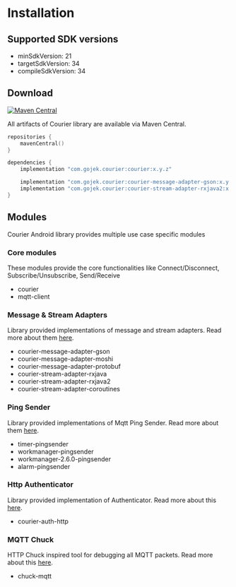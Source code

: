 # Installation

## Supported SDK versions

- minSdkVersion: 21
- targetSdkVersion: 34
- compileSdkVersion: 34

## Download
[![Maven Central](https://img.shields.io/maven-central/v/com.gojek.courier/courier.svg?label=Maven%20Central)](https://search.maven.org/search?q=g:%22com.gojek.courier%22%20AND%20a:%courier%22)

All artifacts of Courier library are available via Maven Central.

~~~ kotlin
repositories {
    mavenCentral()
}

dependencies {
    implementation "com.gojek.courier:courier:x.y.z"

    implementation "com.gojek.courier:courier-message-adapter-gson:x.y.z"
    implementation "com.gojek.courier:courier-stream-adapter-rxjava2:x.y.z"
}
~~~

## Modules

Courier Android library provides multiple use case specific modules

### Core modules

These modules provide the core functionalities like Connect/Disconnect, Subscribe/Unsubscribe, Send/Receive

- courier
- mqtt-client

### Message & Stream Adapters

Library provided implementations of message and stream adapters. Read more about them [here](MessageStreamAdapters).

- courier-message-adapter-gson
- courier-message-adapter-moshi
- courier-message-adapter-protobuf
- courier-stream-adapter-rxjava
- courier-stream-adapter-rxjava2
- courier-stream-adapter-coroutines

### Ping Sender

Library provided implementations of Mqtt Ping Sender. Read more about them [here](PingSender).

- timer-pingsender
- workmanager-pingsender
- workmanager-2.6.0-pingsender
- alarm-pingsender

### Http Authenticator

Library provided implementation of Authenticator. Read more about this [here](Authenticator).

- courier-auth-http

### MQTT Chuck

HTTP Chuck inspired tool for debugging all MQTT packets. Read more about this [here](MqttChuck).

- chuck-mqtt
